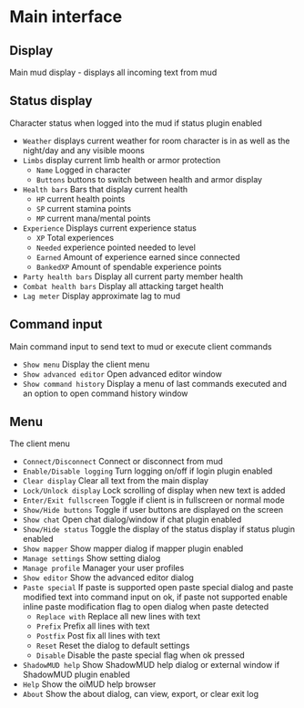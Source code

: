 # Main interface

## Display

Main mud display - displays all incoming text from mud

## Status display

Character status when logged into the mud if status plugin enabled

- `Weather` displays current weather for room character is in as well as the night/day and any visible moons
- `Limbs` display current limb health or armor protection
    - `Name` Logged in character
    - `Buttons` buttons to switch between health and armor display
- `Health bars` Bars that display current health
    - `HP` current health points
    - `SP` current stamina points
    - `MP` current mana/mental points
- `Experience` Displays current experience status    
    - `XP` Total experiences
    - `Needed` experience pointed needed to level
    - `Earned` Amount of experience earned since connected
    - `BankedXP` Amount of spendable experience points
- `Party health bars` Display all current party member health
- `Combat health bars` Display all attacking target health
- `Lag meter` Display approximate lag to mud

## Command input

Main command input to send text to mud or execute client commands

- `Show menu` Display the client menu
- `Show advanced editor` Open advanced editor window
- `Show command history` Display a menu of last commands executed and an option to open command history window

## Menu

The client menu 

- `Connect/Disconnect` Connect or disconnect from mud
- `Enable/Disable logging` Turn logging on/off if login plugin enabled
- `Clear display` Clear all text from the main display
- `Lock/Unlock display` Lock scrolling of display when new text is added
- `Enter/Exit fullscreen` Toggle if client is in fullscreen or normal mode
- `Show/Hide buttons` Toggle if user buttons are displayed on the screen
- `Show chat` Open chat dialog/window if chat plugin enabled
- `Show/Hide status` Toggle the display of the status display if status plugin enabled
- `Show mapper` Show mapper dialog if mapper plugin enabled
- `Manage settings` Show setting dialog
- `Manage profile` Manager your user profiles
- `Show editor` Show the advanced editor dialog
- `Paste special` If paste is supported open paste special dialog and paste modified text into command input on ok, if paste not supported enable inline paste modification flag to open dialog when paste detected
    - `Replace with` Replace all new lines with text
    - `Prefix` Prefix all lines with text
    - `Postfix` Post fix all lines with text
    - `Reset` Reset the dialog to default settings
    - `Disable` Disable the paste special flag when ok pressed
- `ShadowMUD help` Show ShadowMUD help dialog or external window if ShadowMUD plugin enabled
- `Help` Show the oiMUD help browser
- `About` Show the about dialog, can view, export, or clear exit log